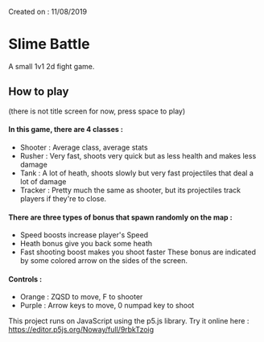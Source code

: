 Created on : 11/08/2019

# Slime Battle

A small 1v1 2d fight game.

## How to play

(there is not title screen for now, press space to play)

#### In this game, there are 4 classes :
- Shooter : Average class, average stats
- Rusher : Very fast, shoots very quick but as less health and makes less damage
- Tank : A lot of heath, shoots slowly but very fast projectiles that deal a lot of damage
- Tracker : Pretty much the same as shooter, but its projectiles track players if they're to close.

#### There are three types of bonus that spawn randomly on the map :
- Speed boosts increase player's Speed
- Heath bonus give you back some heath
- Fast shooting boost makes you shoot faster
These bonus are indicated by some colored arrow on the sides of the screen.

#### Controls :
- Orange : ZQSD to move, F to shooter
- Purple : Arrow keys to move, 0 numpad key to shoot

This project runs on JavaScript using the p5.js library. Try it online here : https://editor.p5js.org/Noway/full/9rbkTzoig
